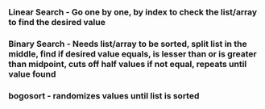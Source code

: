 ### Linear Search - Go one by one, by index to check the list/array to find the desired value
### Binary Search - Needs list/array to be sorted, split list in the middle, find if desired value equals, is lesser than or is greater than midpoint, cuts off half values if not equal, repeats until value found
### bogosort - randomizes values until list is sorted
